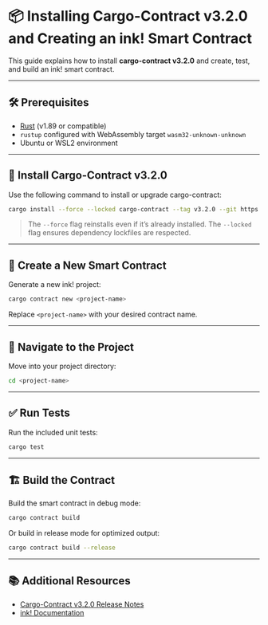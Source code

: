 # 📦 Installing Cargo-Contract v3.2.0 and Creating an ink! Smart Contract

This guide explains how to install **cargo-contract v3.2.0** and create, test, and build an ink! smart contract.

---

## 🛠 Prerequisites

* [Rust](https://www.rust-lang.org/tools/install) (v1.89 or compatible)
* `rustup` configured with WebAssembly target `wasm32-unknown-unknown`
* Ubuntu or WSL2 environment

---

## 🚀 Install Cargo-Contract v3.2.0

Use the following command to install or upgrade cargo-contract:

```bash
cargo install --force --locked cargo-contract --tag v3.2.0 --git https://github.com/use-ink/cargo-contract
```

> The `--force` flag reinstalls even if it’s already installed. The `--locked` flag ensures dependency lockfiles are respected.

---

## 📝 Create a New Smart Contract

Generate a new ink! project:

```bash
cargo contract new <project-name>
```

Replace `<project-name>` with your desired contract name.

---

## 📂 Navigate to the Project

Move into your project directory:

```bash
cd <project-name>
```

---

## ✅ Run Tests

Run the included unit tests:

```bash
cargo test
```

---

## 🏗 Build the Contract

Build the smart contract in debug mode:

```bash
cargo contract build
```

Or build in release mode for optimized output:

```bash
cargo contract build --release
```

---

## 📚 Additional Resources

* [Cargo-Contract v3.2.0 Release Notes](https://github.com/use-ink/cargo-contract/releases/tag/v5.0.3)
* [ink! Documentation](https://use.ink)
